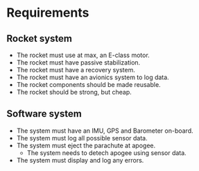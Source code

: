 # Requirements

## Rocket system

- The rocket must use at max, an E-class motor. 
- The rocket must have passive stabilization. 
- The rocket must have a recovery system. 
- The rocket must have an avionics system to log data. 
- The rocket components should be made reusable. 
- The rocket should be strong, but cheap. 

## Software system

- The system must have an IMU, GPS and Barometer on-board. 
- The system must log all possible sensor data. 
- The system must eject the parachute at apogee. 
    - The system needs to detech apogee using sensor data. 
- The system must display and log any errors. 
